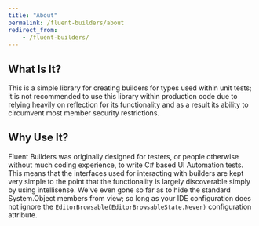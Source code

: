 ```yaml
---
title: "About"
permalink: /fluent-builders/about
redirect_from:
    - /fluent-builders/
---
```


## What Is It?
This is a simple library for creating builders for types used within unit tests; it is not recommended to use this library within production code due to relying heavily on reflection for its functionality and as a result its ability to circumvent most member security restrictions.

## Why Use It?
Fluent Builders was originally designed for testers, or people otherwise without much coding experience, to write C# based UI Automation tests. This means that the interfaces used for interacting with builders are kept very simple to the point that the functionality is largely discoverable simply by using intellisense.
We've even gone so far as to hide the standard System.Object members from view; so long as your IDE configuration does not ignore the `EditorBrowsable(EditorBrowsableState.Never)` configuration attribute.